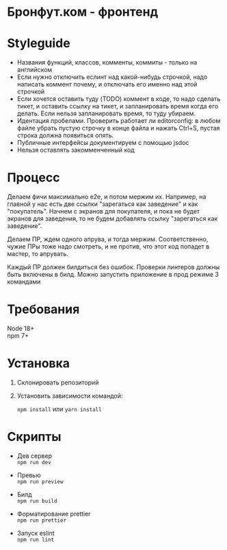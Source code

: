 # Бронфут.ком - фронтенд

# Styleguide

- Названия функций, классов, комменты, коммиты - только на английском
- Если нужно отключить еслинт над какой-нибудь строчкой, надо написать коммент почему, и отключать его именно над этой строчкой
- Если хочется оставить туду (TODO) коммент в коде, то надо сделать тикет, и оставить ссылку на тикет, и запланировать время когда его делать. Если нельзя запланировать время, то туду убираем.
- Идентация пробелами. Проверить работает ли editorconfig: в любом файле убрать пустую строчку в конце файла и нажать Ctrl+S, пустая строка должна появиться опять.
- Публичные интерфейсы документируем с помощью jsdoc
- Нельзя оставлять закомменченный код

# Процесс

Делаем фичи максимально е2е, и потом мержим их. Например, на главной у нас есть две ссылки "зарегаться как заведение" и как "покупатель". Начнем с экранов для покупателя, и пока не будет экранов для заведения, то не будем добавлять ссылку "зарегаться как заведение".

Делаем ПР, ждем одного апрува, и тогда мержим. Соответственно, чужие ПРы тоже надо смотреть, и не против, что этот код попадет в мастер, то апрувать.

Каждый ПР должен билдиться без ошибок. Проверки линтеров должны быть включены в билд. Можно запустить приложение в прод режиме 3 командами

# Требования
Node 18+  
npm 7+

# Установка
 1. Склонировать репозиторий
 2. Установить зависимоcти командой: 
   
    ```npm install``` или ```yarn install```

# Скрипты

- Дев сервер  
```npm run dev```

- Превью   
```npm run preview```

- Билд  
```npm run build```

- Форматирование prettier  
```npm run prettier```

- Запуск eslint  
```npm run lint```



